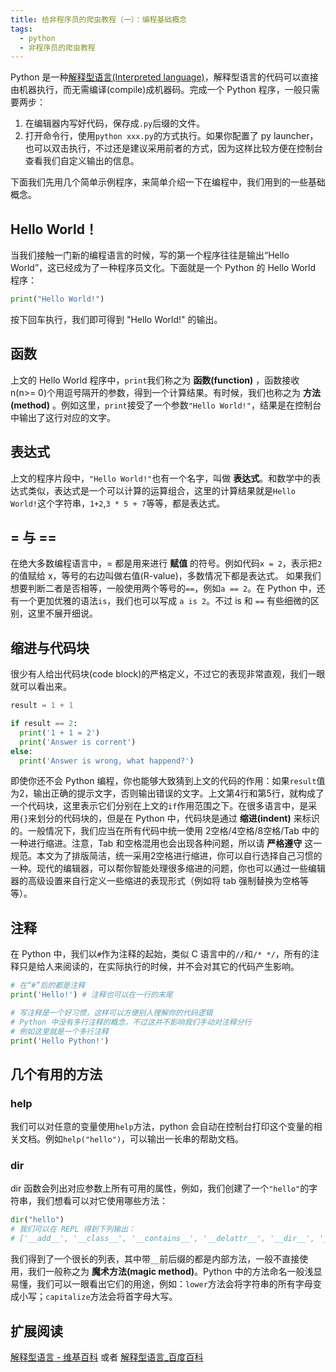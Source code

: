 ```yaml
---
title: 给非程序员的爬虫教程（一）：编程基础概念
tags:
  - python
  - 非程序员的爬虫教程
---
```


Python 是一种[解释型语言(Interpreted language)](https://zh.wikipedia.org/wiki/%E7%9B%B4%E8%AD%AF%E8%AA%9E%E8%A8%80)，解释型语言的代码可以直接由机器执行，而无需编译(compile)成机器码。完成一个 Python 程序，一般只需要两步：
1. 在编辑器内写好代码，保存成`.py`后缀的文件。
2. 打开命令行，使用`python xxx.py`的方式执行。如果你配置了 py launcher，也可以双击执行，不过还是建议采用前者的方式，因为这样比较方便在控制台查看我们自定义输出的信息。

下面我们先用几个简单示例程序，来简单介绍一下在编程中，我们用到的一些基础概念。

## Hello World！
当我们接触一门新的编程语言的时候，写的第一个程序往往是输出“Hello World”，这已经成为了一种程序员文化。下面就是一个 Python 的 Hello World 程序：
```python
print("Hello World!")
```
按下回车执行，我们即可得到 "Hello World!" 的输出。

## 函数
上文的 Hello World 程序中，`print`我们称之为 **函数(function)** ，函数接收 n(n>= 0)个用逗号隔开的参数，得到一个计算结果。有时候，我们也称之为 **方法(method)** 。例如这里，`print`接受了一个参数`"Hello World!"`，结果是在控制台中输出了这行对应的文字。

## 表达式
上文的程序片段中，`"Hello World!"`也有一个名字，叫做 **表达式**。和数学中的表达式类似，表达式是一个可以计算的运算组合，这里的计算结果就是`Hello World!`这个字符串，`1+2`,`3 * 5 + 7`等等，都是表达式。

## = 与 ==
在绝大多数编程语言中，= 都是用来进行 **赋值** 的符号。例如代码`x = 2`，表示把`2`的值赋给 x，等号的右边叫做右值(R-value)，多数情况下都是表达式。
如果我们想要判断二者是否相等，一般使用两个等号的`==`，例如`a == 2`。在 Python 中，还有一个更加优雅的语法`is`，我们也可以写成 `a is 2`。不过 is 和 `==` 有些细微的区别，这里不展开细说。

## 缩进与代码块
很少有人给出代码块(code block)的严格定义，不过它的表现非常直观，我们一眼就可以看出来。
```python
result = 1 + 1

if result == 2:
  print('1 + 1 = 2')
  print('Answer is corrent')
else:
  print('Answer is wrong, what happend?')
```
即使你还不会 Python 编程，你也能够大致猜到上文的代码的作用：如果`result`值为2，输出正确的提示文字，否则输出错误的文字。上文第4行和第5行，就构成了一个代码块，这里表示它们分别在上文的`if`作用范围之下。在很多语言中，是采用`{}`来划分的代码块的，但是在 Python 中，代码块是通过 **缩进(indent)** 来标识的。一般情况下，我们应当在所有代码中统一使用 2空格/4空格/8空格/Tab 中的一种进行缩进。注意，Tab 和空格混用也会出现各种问题，所以请 **严格遵守** 这一规范。本文为了排版简洁，统一采用2空格进行缩进，你可以自行选择自己习惯的一种。现代的编辑器，可以帮你智能处理很多缩进的问题，你也可以通过一些编辑器的高级设置来自行定义一些缩进的表现形式（例如将 tab 强制替换为空格等等）。

## 注释
在 Python 中，我们以`#`作为注释的起始，类似 C 语言中的`//`和`/* */`，所有的注释只是给人来阅读的，在实际执行的时候，并不会对其它的代码产生影响。
```python
# 在“#”后的都是注释
print('Hello!') # 注释也可以在一行的末尾

# 写注释是一个好习惯，这样可以方便别人理解你的代码逻辑
# Python 中没有多行注释的概念，不过这并不影响我们手动对注释分行
# 例如这里就是一个多行注释
print('Hello Python!')
```

## 几个有用的方法
### help
我们可以对任意的变量使用`help`方法，python 会自动在控制台打印这个变量的相关文档。例如`help("hello")`，可以输出一长串的帮助文档。
### dir
dir 函数会列出对应参数上所有可用的属性，例如，我们创建了一个`"hello"`的字符串，我们想看可以对它使用哪些方法：
```python
dir("hello")
# 我们可以在 REPL 得到下列输出：
# ['__add__', '__class__', '__contains__', '__delattr__', '__dir__', '__doc__', '__eq__', '__format__', '__ge__', '__getattribute__', '__getitem__', '__getnewargs__', '__gt__', '__hash__', '__init__', '__init_subclass__', '__iter__', '__le__', '__len__', '__lt__', '__mod__', '__mul__', '__ne__', '__new__', '__reduce__', '__reduce_ex__', '__repr__', '__rmod__', '__rmul__', '__setattr__', '__sizeof__', '__str__', '__subclasshook__', 'capitalize', 'casefold', 'center', 'count', 'encode', 'endswith', 'expandtabs', 'find', 'format', 'format_map', 'index', 'isalnum', 'isalpha', 'isdecimal', 'isdigit', 'isidentifier', 'islower', 'isnumeric', 'isprintable', 'isspace', 'istitle', 'isupper', 'join', 'ljust', 'lower', 'lstrip', 'maketrans', 'partition', 'replace', 'rfind', 'rindex', 'rjust', 'rpartition', 'rsplit', 'rstrip', 'split', 'splitlines', 'startswith', 'strip', 'swapcase', 'title', 'translate', 'upper', 'zfill']
```
我们得到了一个很长的列表，其中带`__`前后缀的都是内部方法，一般不直接使用，我们一般称之为 **魔术方法(magic method)**。Python 中的方法命名一般浅显易懂，我们可以一眼看出它们的用途，例如：`lower`方法会将字符串的所有字母变成小写；`capitalize`方法会将首字母大写。

## 扩展阅读
[解释型语言 - 维基百科](https://zh.wikipedia.org/wiki/%E7%9B%B4%E8%AD%AF%E8%AA%9E%E8%A8%80) 或者 [解释型语言_百度百科](https://baike.baidu.com/item/%E8%A7%A3%E9%87%8A%E5%9E%8B%E8%AF%AD%E8%A8%80)

